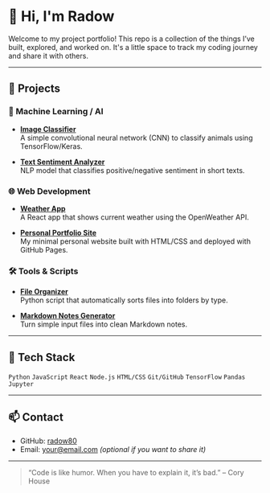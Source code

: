 # 👋 Hi, I'm Radow

Welcome to my project portfolio! This repo is a collection of the things I’ve built, explored, and worked on. It's a little space to track my coding journey and share it with others.

---

## 🚀 Projects

### 🧠 Machine Learning / AI
- **[Image Classifier](https://github.com/radow80/image-classifier)**  
  A simple convolutional neural network (CNN) to classify animals using TensorFlow/Keras.

- **[Text Sentiment Analyzer](https://github.com/radow80/sentiment-analyzer)**  
  NLP model that classifies positive/negative sentiment in short texts.

### 🌐 Web Development
- **[Weather App](https://github.com/radow80/weather-app)**  
  A React app that shows current weather using the OpenWeather API.

- **[Personal Portfolio Site](https://github.com/radow80/portfolio)**  
  My minimal personal website built with HTML/CSS and deployed with GitHub Pages.

### 🛠️ Tools & Scripts
- **[File Organizer](https://github.com/radow80/file-organizer)**  
  Python script that automatically sorts files into folders by type.

- **[Markdown Notes Generator](https://github.com/radow80/md-notes-generator)**  
  Turn simple input files into clean Markdown notes.

---

## 🧰 Tech Stack
`Python` `JavaScript` `React` `Node.js` `HTML/CSS` `Git/GitHub` `TensorFlow` `Pandas` `Jupyter`

---

## 📫 Contact
- GitHub: [radow80](https://github.com/radow80)
- Email: your@email.com *(optional if you want to share it)*

---

> “Code is like humor. When you have to explain it, it’s bad.” – Cory House
